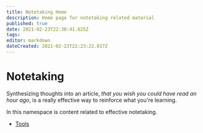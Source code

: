 ```yaml
---
title: Notetaking Home
description: Home page for notetaking related material
published: true
date: 2021-02-23T22:38:41.625Z
tags: 
editor: markdown
dateCreated: 2021-02-23T22:23:22.817Z
---
```


# Notetaking
Synthesizing thoughts into an article, *that you wish you could have read an hour ago*, is a really effective way to reinforce what you're learning.

In this namespace is content related to effective notetaking.

- [Tools](./notetaking-tools-and-wikis.md)